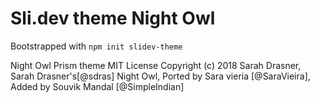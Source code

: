 # Sli.dev theme Night Owl

Bootstrapped with `npm init slidev-theme`

Night Owl Prism theme MIT License Copyright (c) 2018 Sarah Drasner, Sarah Drasner's[@sdras] Night Owl, Ported by Sara vieria [@SaraVieira], Added by Souvik Mandal [@SimpleIndian]
